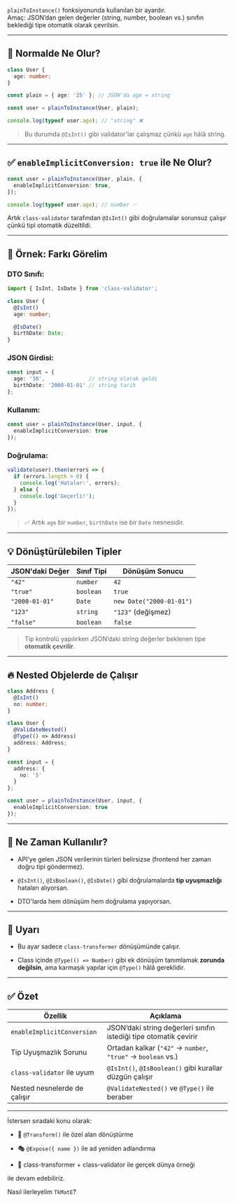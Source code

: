 
`plainToInstance()` fonksiyonunda kullanılan bir ayardır.  
Amaç: JSON’dan gelen değerler (string, number, boolean vs.) sınıfın beklediği tipe otomatik olarak çevrilsin.

---

## 📌 Normalde Ne Olur?

```ts
class User {
  age: number;
}

const plain = { age: '25' }; // JSON'da age = string

const user = plainToInstance(User, plain);

console.log(typeof user.age); // "string" ❌
```

> Bu durumda `@IsInt()` gibi validator'lar çalışmaz çünkü `age` hâlâ string.

---

## ✅ `enableImplicitConversion: true` ile Ne Olur?

```ts
const user = plainToInstance(User, plain, {
  enableImplicitConversion: true,
});

console.log(typeof user.age); // number ✅
```

Artık `class-validator` tarafından `@IsInt()` gibi doğrulamalar sorunsuz çalışır çünkü tipi otomatik düzeltildi.

---

## 🧪 Örnek: Farkı Görelim

### DTO Sınıfı:

```ts
import { IsInt, IsDate } from 'class-validator';

class User {
  @IsInt()
  age: number;

  @IsDate()
  birthDate: Date;
}
```

### JSON Girdisi:

```ts
const input = {
  age: '30',              // string olarak geldi
  birthDate: '2000-01-01' // string tarih
};
```

### Kullanım:

```ts
const user = plainToInstance(User, input, {
  enableImplicitConversion: true
});
```

### Doğrulama:

```ts
validate(user).then(errors => {
  if (errors.length > 0) {
    console.log('Hatalar:', errors);
  } else {
    console.log('Geçerli!');
  }
});
```

> ✅ Artık `age` bir `number`, `birthDate` ise bir `Date` nesnesidir.

---

## 💡 Dönüştürülebilen Tipler

|JSON'daki Değer|Sınıf Tipi|Dönüşüm Sonucu|
|---|---|---|
|`"42"`|`number`|`42`|
|`"true"`|`boolean`|`true`|
|`"2000-01-01"`|`Date`|`new Date("2000-01-01")`|
|`"123"`|`string`|`"123"` (değişmez)|
|`"false"`|`boolean`|`false`|

> Tip kontrolü yapılırken JSON’daki string değerler beklenen tipe **otomatik çevrilir**.

---

## 🔥 Nested Objelerde de Çalışır

```ts
class Address {
  @IsInt()
  no: number;
}

class User {
  @ValidateNested()
  @Type(() => Address)
  address: Address;
}

const input = {
  address: {
    no: '5'
  }
};

const user = plainToInstance(User, input, {
  enableImplicitConversion: true
});
```

---

## 🎯 Ne Zaman Kullanılır?

- API'ye gelen JSON verilerinin türleri belirsizse (frontend her zaman doğru tipi göndermez).
    
- `@IsInt()`, `@IsBoolean()`, `@IsDate()` gibi doğrulamalarda **tip uyuşmazlığı** hataları alıyorsan.
    
- DTO'larda hem dönüşüm hem doğrulama yapıyorsan.
    

---

## 🧨 Uyarı

- Bu ayar sadece `class-transformer` dönüşümünde çalışır.
    
- Class içinde `@Type(() => Number)` gibi ek dönüşüm tanımlamak **zorunda değilsin**, ama karmaşık yapılar için `@Type()` hâlâ gereklidir.
    

---

## ✅ Özet

|Özellik|Açıklama|
|---|---|
|`enableImplicitConversion`|JSON’daki string değerleri sınıfın istediği tipe otomatik çevirir|
|Tip Uyuşmazlık Sorunu|Ortadan kalkar (`"42"` → `number`, `"true"` → `boolean` vs.)|
|`class-validator` ile uyum|`@IsInt()`, `@IsBoolean()` gibi kurallar düzgün çalışır|
|Nested nesnelerde de çalışır|`@ValidateNested()` ve `@Type()` ile beraber|

---

İstersen sıradaki konu olarak:

- 🔁 `@Transform()` ile özel alan dönüştürme
    
- 🎭 `@Expose({ name })` ile ad yeniden adlandırma
    
- 🧪 class-transformer + class-validator ile gerçek dünya örneği
    

ile devam edebiliriz.

Nasıl ilerleyelim `TkMatE`?